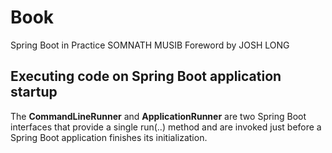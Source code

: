 # Book
Spring Boot in Practice
SOMNATH MUSIB
Foreword by JOSH LONG


## Executing code on Spring Boot application startup
The **CommandLineRunner** and **ApplicationRunner** are two Spring Boot interfaces
that provide a single run(..) method and are invoked just before a Spring Boot application
finishes its initialization.

